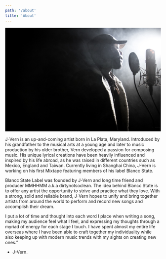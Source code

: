 ```yaml
---
path: '/about'
title: 'About'
---
```


![Jvern](bio-vern@2x.jpg)

J-Vern is an up-and-coming artist born in La Plata, Maryland. Introduced by his grandfather to the musical arts at a young age and later to music production by his older brother, Vern developed a passion for composing music. His unique lyrical creations have been heavily influenced and inspired by his life abroad, as he was raised in different countries such as Mexico, England and Taiwan. Currently living in Shanghai China, J-Vern is working on his first Mixtape featuring members of his label Blancc State.

Blancc State Label was founded by J-Vern and long time friend and producer MMHHMM a.k.a dirtynotsoclean. The idea behind Blancc State is to offer any artist the opportunity to strive and practice what they love. With a strong, solid and reliable brand, J-Vern hopes to unify and bring together artists from around the world to perform and record new songs and accomplish their dream.

I put a lot of time and thought into each word I place when writing a song, making my audience feel what I feel, and  expressing my thoughts through a myriad of energy for each stage I touch. I have spent almost my entire life  overseas where I have been able to craft together my individuality while also keeping up with modern music trends with my sights on creating new ones.”

- J-Vern.

